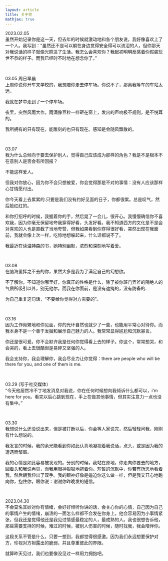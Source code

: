 ```yaml
---
layout: article
title: 关于你
mathjax: true
---
```


2023.02.05  
虽然开始记录你是这一天，但去年的时候就激动地和各个朋友说，我好像喜欢上了一个人。我写到：“虽然还不是可以躺在身边觉得安全得可以流泪的人，但你那天对我说话的样子就像光照进了生活。我怎么会喜欢你？我起初明明反感着你假装玩世不恭的样子。而我已经时不时地在想念你了。”

&nbsp;

03.05 周日早晨  
上周你说你开车来学校的，我想陪你走去停车场。你说不了，那离我等车的车站太远。

我就在梦中走到了一个停车场。

夜里，突然风雨大作。雨滴像豆粒一样砸在窗上，发出的声响极不规则，是不悦耳的。

我所拥有的只有现在，能雕刻的也只有现在。感知是会随风飘散的。

&nbsp;

03.07  
我为什么总倾向于要去保护别人，觉得自己应该成为那样的角色？我是不是根本不在意别人是否会有所回报？

不能这样爱人。

但我对你放心，因为你不会只想被爱，你会觉得那是不对的事情：没有人应该那样心甘情愿付出。

你今天看上去累累的.只要是我们没有约好见面的日子，你都很累。总是叹气，然后脸红红的。

和你打招呼的时候，我握着你的手，然后晃了一会儿，很开心。我慢慢确信你不喜欢我，因为你毫无保留地夸我穿得好看，头发好看。我不知道西方的文化是不是会对喜欢的人也是直截了当地夸赞，但我如果看到你穿得很好看，突然出现在我面前，我就会像上次一样，吃惊地想躲起来，什么话都说不了。

我最近在读温特森的书，她特别幽默，浓烈和深刻地写着爱。

&nbsp;

03.08  
在脑海里挥之不去的你，果然大多是我为了满足自己的幻想欲。

不了解你，不知道你哪里好，你真正的性格是什么，除了被你班门弄斧的隔绝人的气质所吸引以外，别无他尔。而我在你面前，是没有遮掩的，没有防备的.

为自己重复这句话，“不要给你觉得对方需要的”。

&nbsp;

03.16  
因为工作频繁地和你见面，你的光环自然也就少了一些，也能用平常心对待你。而我本身不是一个善于发掘和展示自己魅力的人。我常常显得尴尬和沉默寡言。

你还是很可爱。你不会默许我是任何你觉得看上去的样子。你这个，常常想哭，和会哭的，看上去很酷但是易碎又坚强的人。

我会支持你，我会理解你，我会尽全力让你觉得：there are people who will be there for you, and one of them is me. 

&nbsp;

03.29 (写于社交媒体）  
“今天他居然冷不丁地发消息对我说，你在任何时候想向我倾诉什么都可以，i'm here for you。看完以后心跳到现在，手上在做其他事情，但其实注意力一点也没有集中。”

&nbsp;

03.30  
我想说什么还没说出来，但是被打断以后，你会等人家说完，然后轻轻问我，刚刚有什么想说的。

我发言的时候，我的余光能看到你如此认真地凝视着我说话，点头，或是因为我的遭遇而皱眉。

我的心情是如此容易被发现的。分别的时候，我站在原地，你走向你要去的地方，回着头和我说再见，而我用眼神狠狠地拖着你。短暂的沉默中，你若有所思地看着我，然后朝我伸出了双手。我的眼神好像是逼迫你这么做一样，但是我又开心地跑向你，抱住你，跟你说：谢谢你昨晚发的短信。

&nbsp;

2023.04.30  
不会莫名其妙对你有情绪，会好好倾听你讲的话，会关心你的心情，自己因为自己的事情产生的情绪，崩溃的一面怎么样都不会发在你身上。他会容易因为小事情紧张，但我还是觉得他还是我见过情感最稳定的人，最成熟的人。我也很想告诉他，那些需要支持的时候，难过的时候，被别人伤害的时候，随时找我，我会陪伴你。

这段关系不管是什么，只要一想到，我都觉得很感激。因为我们永远想要保护对方，珍视对方袒露出的脆弱，并且尊重彼此的界限。

就算昨天见过，我们也要像没见过一样用力拥抱吧。

&nbsp;
